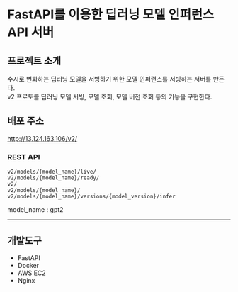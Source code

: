 # FastAPI를 이용한 딥러닝 모델 인퍼런스 API 서버   

## 프로젝트 소개   
수시로 변화하는 딥러닝 모델을 서빙하기 위한 모델 인퍼런스를 서빙하는 서버를 만든다.    
v2 프로토콜 딥러닝 모델 서빙, 모델 조회, 모델 버전 조회 등의 기능을 구현한다. 


## 배포 주소 
http://13.124.163.106/v2/    
  
### **REST API**    
```
v2/models/{model_name}/live/   
v2/models/{model_name}/ready/   
v2/   
v2/models/{model_name}/   
v2/models/{model_name}/versions/{model_version}/infer   
```   
model_name : gpt2

----------
## 개발도구    
* FastAPI    
* Docker    
* AWS EC2   
* Nginx   
